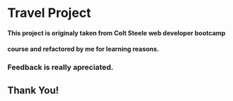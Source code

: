 # Travel Project

#### This project is originaly taken from Colt Steele web developer bootcamp 
#### course and refactored by me for learning reasons.

### Feedback is really apreciated.

## Thank You!

